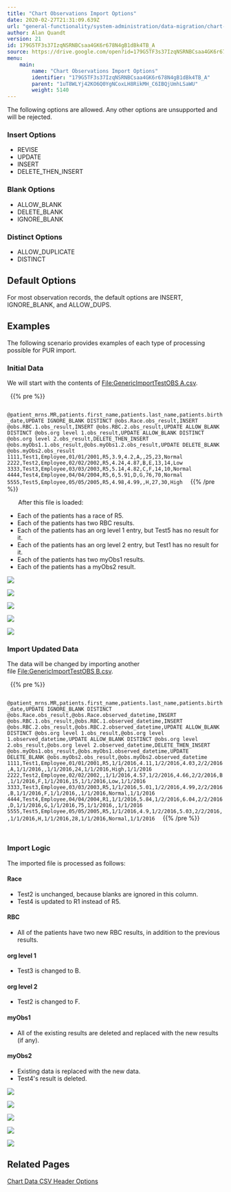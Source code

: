 ```yaml
---
title: "Chart Observations Import Options"
date: 2020-02-27T21:31:09.639Z
url: "general-functionality/system-administration/data-migration/chart-observations-import-options.html"
author: Alan Quandt
version: 21
id: 179G5TF3s37IzqNSRNBCsaa4GK6r678N4gB1dBk4TB_A
source: https://drive.google.com/open?id=179G5TF3s37IzqNSRNBCsaa4GK6r678N4gB1dBk4TB_A
menu:
    main:
        name: "Chart Observations Import Options"
        identifier: "179G5TF3s37IzqNSRNBCsaa4GK6r678N4gB1dBk4TB_A"
        parent: "1uT8WLYj42KO6Q0YgNCoxLH8RikMH_C6IBQjUmhLSaWU"
        weight: 5140
---
```

The following options are allowed. Any other options are unsupported and will be rejected.

### Insert Options

* REVISE
* UPDATE
* INSERT
* DELETE_THEN_INSERT

### Blank Options

* ALLOW_BLANK
* DELETE_BLANK
* IGNORE_BLANK

### Distinct Options

* ALLOW_DUPLICATE
* DISTINCT

## Default Options

For most observation records, the default options are INSERT, IGNORE_BLANK, and ALLOW_DUPS.

## Examples

The following scenario provides examples of each type of processing possible for PUR import.

### Initial Data

We will start with the contents of [File:GenericImportTestOBS A.csv](https://miewiki.med-web.com/wiki/index.php/File:GenericImportTestOBS_A.csv).



` `{{% pre %}}

`  @patient_mrns.MR,patients.first_name,patients.last_name,patients.birth_date,UPDATE IGNORE_BLANK DISTINCT @obs.Race.obs_result,INSERT @obs.RBC.1.obs_result,INSERT @obs.RBC.2.obs_result,UPDATE ALLOW_BLANK DISTINCT @obs.org level 1.obs_result,UPDATE ALLOW_BLANK DISTINCT @obs.org level 2.obs_result,DELETE_THEN_INSERT @obs.myObs1.1.obs_result,@obs.myObs1.2.obs_result,UPDATE DELETE_BLANK @obs.myObs2.obs_result 1111,Test1,Employee,01/01/2001,R5,3.9,4.2,A,,25,23,Normal 2222,Test2,Employee,02/02/2002,R5,4.24,4.87,B,E,13,14,Low 3333,Test3,Employee,03/03/2003,R5,5.14,4.82,C,F,14,10,Normal 4444,Test4,Employee,04/04/2004,R5,6,5.91,D,G,76,70,Normal 5555,Test5,Employee,05/05/2005,R5,4.98,4.99,,H,27,30,High 
`
` `{{% /pre %}}


`  
`
After this file is loaded:

* Each of the patients has a race of R5.
* Each of the patients has two RBC results.
* Each of the patients has an org level 1 entry, but Test5 has no result for it.
* Each of the patients has an org level 2 entry, but Test1 has no result for it.
* Each of the patients has two myObs1 results.
* Each of the patients has a myObs2 result.

![](../../../external_files/b77a7a0b581b6b229ddd2519b16c551f.png)

![](../../../external_files/5992903ee0b91a69fbb2092186dbb92f.png)

![](../../../external_files/6d8587cd3216987f5c9072c5c1e78f67.png)

![](../../../external_files/03bf2528b46a63e6a0a0cf00aa7190ed.png)

![](../../../external_files/4b5348b924b9ac23c3e823eb1b32ba22.png)

### Import Updated Data

The data will be changed by importing another file [File:GenericImportTestOBS B.csv](https://miewiki.med-web.com/wiki/index.php/File:GenericImportTestOBS_B.csv).



` `{{% pre %}}

`  @patient_mrns.MR,patients.first_name,patients.last_name,patients.birth_date,UPDATE IGNORE_BLANK DISTINCT @obs.Race.obs_result,@obs.Race.observed_datetime,INSERT @obs.RBC.1.obs_result,@obs.RBC.1.observed_datetime,INSERT @obs.RBC.2.obs_result,@obs.RBC.2.observed_datetime,UPDATE ALLOW_BLANK DISTINCT @obs.org level 1.obs_result,@obs.org level 1.observed_datetime,UPDATE ALLOW_BLANK DISTINCT @obs.org level 2.obs_result,@obs.org level 2.observed_datetime,DELETE_THEN_INSERT @obs.myObs1.obs_result,@obs.myObs1.observed_datetime,UPDATE DELETE_BLANK @obs.myObs2.obs_result,@obs.myObs2.observed_datetime 1111,Test1,Employee,01/01/2001,R5,1/1/2016,4.11,1/2/2016,4.03,2/2/2016,A,1/1/2016,,1/1/2016,24,1/1/2016,High,1/1/2016 2222,Test2,Employee,02/02/2002,,1/1/2016,4.57,1/2/2016,4.66,2/2/2016,B,1/1/2016,F,1/1/2016,15,1/1/2016,Low,1/1/2016 3333,Test3,Employee,03/03/2003,R5,1/1/2016,5.01,1/2/2016,4.99,2/2/2016,B,1/1/2016,F,1/1/2016,,1/1/2016,Normal,1/1/2016 4444,Test4,Employee,04/04/2004,R1,1/1/2016,5.84,1/2/2016,6.04,2/2/2016,D,1/1/2016,G,1/1/2016,75,1/1/2016,,1/1/2016 5555,Test5,Employee,05/05/2005,R5,1/1/2016,4.9,1/2/2016,5.03,2/2/2016,,1/1/2016,H,1/1/2016,28,1/1/2016,Normal,1/1/2016 
`
` `{{% /pre %}}


`  
`
### Import Logic

The imported file is processed as follows:

#### Race

* Test2 is unchanged, because blanks are ignored in this column.
* Test4 is updated to R1 instead of R5.

#### RBC

* All of the patients have two new RBC results, in addition to the previous results.

#### org level 1

* Test3 is changed to B.

#### org level 2

* Test2 is changed to F.

#### myObs1

* All of the existing results are deleted and replaced with the new results (if any).

#### myObs2

* Existing data is replaced with the new data.
* Test4's result is deleted.

![](../../../external_files/0f0ecc77ed520e7e4176592406a589c6.png)

![](../../../external_files/4cda9dc79f7af853ab03d483fc5fd362.png)

![](../../../external_files/e355239c0fb9b0117f9c26ae886ebeb7.png)

![](../../../external_files/f7cbb5066cdb48d961dcdebda4a90711.png)

![](../../../external_files/193dace05f78e759ca05e7eef07a569e.png)

## Related Pages

[Chart Data CSV Header Options](chart-data-csv-header-options.html)


